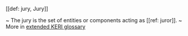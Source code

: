 [[def: jury, Jury]]

~ The jury is the set of entities or components acting as [[ref: juror]].
~ More in <a href="https://weboftrust.github.io/WOT-terms/docs/glossary/jury">extended KERI glossary</a>
